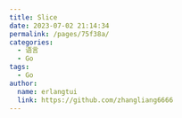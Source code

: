 ```yaml
---
title: Slice
date: 2023-07-02 21:14:34
permalink: /pages/75f38a/
categories:
  - 语言
  - Go
tags:
  - Go
author: 
  name: erlangtui
  link: https://github.com/zhangliang6666
---
```

